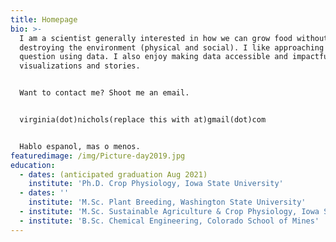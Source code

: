 ```yaml
---
title: Homepage
bio: >-
  I am a scientist generally interested in how we can grow food without
  destroying the environment (physical and social). I like approaching this
  question using data. I also enjoy making data accessible and impactful through
  visualizations and stories. 


  Want to contact me? Shoot me an email. 


  virginia(dot)nichols(replace this with at)gmail(dot)com


  Hablo espanol, mas o menos.
featuredimage: /img/Picture-day2019.jpg
education:
  - dates: (anticipated graduation Aug 2021)
    institute: 'Ph.D. Crop Physiology, Iowa State University'
  - dates: ''
    institute: 'M.Sc. Plant Breeding, Washington State University'
  - institute: 'M.Sc. Sustainable Agriculture & Crop Physiology, Iowa State University'
  - institute: 'B.Sc. Chemical Engineering, Colorado School of Mines'
---
```



